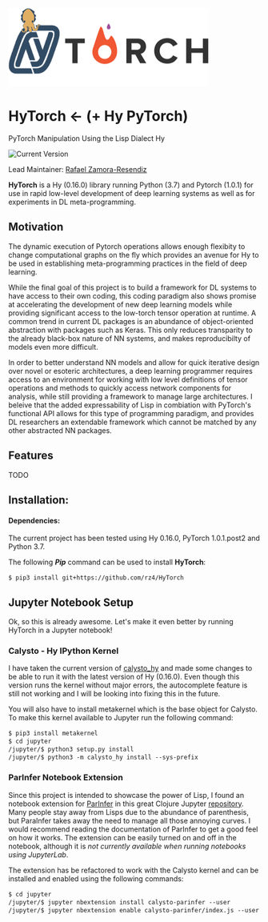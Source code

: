 ![LOGO](images/logo.png)
# HyTorch <- (+ Hy PyTorch)
PyTorch Manipulation Using the Lisp Dialect Hy

![Current Version](https://img.shields.io/badge/version-0.0.0-red.svg)

Lead Maintainer: [Rafael Zamora-Resendiz](https://github.com/rz4)

**HyTorch** is a Hy (0.16.0) library running Python (3.7) and Pytorch (1.0.1)
for use in rapid low-level development of deep learning systems as well as
for experiments in DL meta-programming.

## Motivation
The dynamic execution of Pytorch operations allows enough flexibity to change
computational graphs on the fly which provides an avenue for Hy to be used in
establishing meta-programming practices in the field of deep learning.

While the final goal of this project is to build a framework for DL systems to have
access to their own coding, this coding paradigm
also shows promise at accelerating the development of new deep learning models
while providing significant access to the low-torch tensor operation at runtime.
A common trend in current DL packages is an abundance of object-oriented abstraction with
packages such as Keras. This only reduces transparity to the already black-box nature of NN
systems, and makes reproducibilty of models even more difficult.

In order to better understand NN models and allow for quick iterative design
over novel or esoteric architectures, a deep learning programmer requires access to an
environment for working with low level definitions of tensor operations and methods to quickly access network
components for analysis, while still providing a framework to manage large architectures. I
beleive that the added expressability of Lisp in combiation with PyTorch's functional API allows for this type of programming paradigm, and
provides DL researchers an extendable framework which cannot be matched by any other
abstracted NN packages.

## Features
TODO

## Installation:

#### Dependencies:

The current project has been tested using Hy 0.16.0, PyTorch 1.0.1.post2 and
Python 3.7.

The following ***Pip*** command can be used to install **HyTorch**:

```
$ pip3 install git+https://github.com/rz4/HyTorch
```

## Jupyter Notebook Setup

Ok, so this is already awesome. Let's make it even better by running HyTorch in
a Jupyter notebook!

### Calysto - Hy IPython Kernel

I have taken the current version of [calysto_hy](https://github.com/Calysto/calysto_hy)
and made some changes to be able to run it with the latest version of Hy (0.16.0). Even though
this version runs the kernel without major errors, the autocomplete feature is still not working
and I will be looking into fixing this in the future.

You will also have to install metakernel which is the base object for Calysto.
To make this kernel available to Jupyter run the following command:

```
$ pip3 install metakernel
$ cd jupyter
/jupyter/$ python3 setup.py install
/jupyter/$ python3 -m calysto_hy install --sys-prefix

```

### ParInfer Notebook Extension

Since this project is intended to showcase the power of Lisp, I found an notebook extension
for [ParInfer](https://github.com/shaunlebron/parinfer) in this great Clojure Jupyter
[repository](https://github.com/clojupyter/lein-jupyter). Many people stay away
from Lisps due to the abundance of parenthesis, but ParaInfer takes away the need to
manage all those annoying curves. I would recommend reading the documentation of
ParInfer to get a good feel on how it works. The extension can be easily turned
on and off in the notebook, although it is *not currently available when running
notebooks using JupyterLab*.

The extension has be refactored to work with the Calysto kernel and can be
installed and enabled using the following commands:

```
$ cd jupyter
/jupyter/$ jupyter nbextension install calysto-parinfer --user
/jupyter/$ jupyter nbextension enable calysto-parinfer/index.js --user

```
